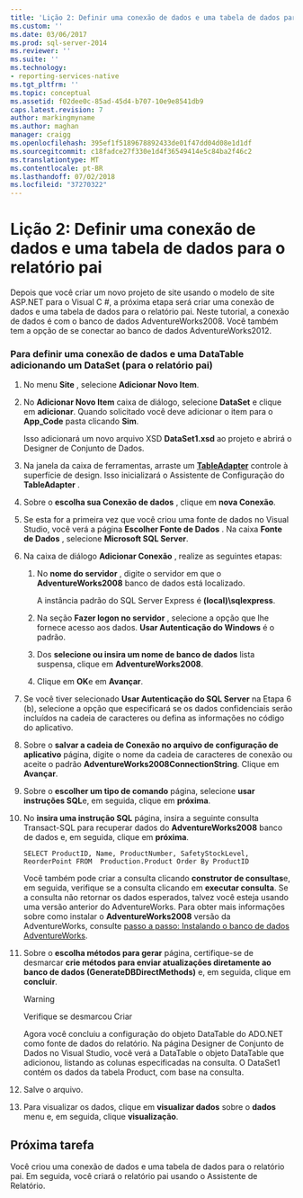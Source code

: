 ```yaml
---
title: 'Lição 2: Definir uma conexão de dados e uma tabela de dados para o relatório pai | Microsoft Docs'
ms.custom: ''
ms.date: 03/06/2017
ms.prod: sql-server-2014
ms.reviewer: ''
ms.suite: ''
ms.technology:
- reporting-services-native
ms.tgt_pltfrm: ''
ms.topic: conceptual
ms.assetid: f02dee0c-85ad-45d4-b707-10e9e8541db9
caps.latest.revision: 7
author: markingmyname
ms.author: maghan
manager: craigg
ms.openlocfilehash: 395ef1f5189678892433de01f47dd04d08e1d1df
ms.sourcegitcommit: c18fadce27f330e1d4f36549414e5c84ba2f46c2
ms.translationtype: MT
ms.contentlocale: pt-BR
ms.lasthandoff: 07/02/2018
ms.locfileid: "37270322"
---
```

# <a name="lesson-2-define-a-data-connection-and-data-table-for-parent-report"></a>Lição 2: Definir uma conexão de dados e uma tabela de dados para o relatório pai
  Depois que você criar um novo projeto de site usando o modelo de site ASP.NET para o Visual C #, a próxima etapa será criar uma conexão de dados e uma tabela de dados para o relatório pai. Neste tutorial, a conexão de dados é com o banco de dados AdventureWorks2008. Você também tem a opção de se conectar ao banco de dados AdventureWorks2012.  
  
### <a name="to-define-a-data-connection-and-data-table-by-adding-a-dataset-for-parent-report"></a>Para definir uma conexão de dados e uma DataTable adicionando um DataSet (para o relatório pai)  
  
1.  No menu **Site** , selecione **Adicionar Novo Item**.  
  
2.  No **Adicionar Novo Item** caixa de diálogo, selecione **DataSet** e clique em **adicionar**. Quando solicitado você deve adicionar o item para o **App_Code** pasta clicando **Sim**.  
  
     Isso adicionará um novo arquivo XSD **DataSet1.xsd** ao projeto e abrirá o Designer de Conjunto de Dados.  
  
3.  Na janela da caixa de ferramentas, arraste um **[TableAdapter](http://msdn.microsoft.com/library/bz9tthwx\(v=vs.100\).aspx)** controle à superfície de design. Isso inicializará o Assistente de Configuração do **TableAdapter** .  
  
4.  Sobre o **escolha sua Conexão de dados** , clique em **nova Conexão**.  
  
5.  Se esta for a primeira vez que você criou uma fonte de dados no Visual Studio, você verá a página **Escolher Fonte de Dados** . Na caixa **Fonte de Dados** , selecione **Microsoft SQL Server**.  
  
6.  Na caixa de diálogo **Adicionar Conexão** , realize as seguintes etapas:  
  
    1.  No **nome do servidor** , digite o servidor em que o **AdventureWorks2008** banco de dados está localizado.  
  
         A instância padrão do SQL Server Express é **(local)\sqlexpress**.  
  
    2.  Na seção **Fazer logon no servidor** , selecione a opção que lhe fornece acesso aos dados. **Usar Autenticação do Windows** é o padrão.  
  
    3.  Dos **selecione ou insira um nome de banco de dados** lista suspensa, clique em **AdventureWorks2008**.  
  
    4.  Clique em **OK**e em **Avançar**.  
  
7.  Se você tiver selecionado **Usar Autenticação do SQL Server** na Etapa 6 (b), selecione a opção que especificará se os dados confidenciais serão incluídos na cadeia de caracteres ou defina as informações no código do aplicativo.  
  
8.  Sobre o **salvar a cadeia de Conexão no arquivo de configuração de aplicativo** página, digite o nome da cadeia de caracteres de conexão ou aceite o padrão **AdventureWorks2008ConnectionString**. Clique em **Avançar**.  
  
9. Sobre o **escolher um tipo de comando** página, selecione **usar instruções SQL**e, em seguida, clique em **próxima**.  
  
10. No **insira uma instrução SQL** página, insira a seguinte consulta Transact-SQL para recuperar dados do **AdventureWorks2008** banco de dados e, em seguida, clique em **próxima**.  
  
    ```  
    SELECT ProductID, Name, ProductNumber, SafetyStockLevel, ReorderPoint FROM  Production.Product Order By ProductID  
    ```  
  
     Você também pode criar a consulta clicando **construtor de consultas**e, em seguida, verifique se a consulta clicando em **executar consulta**. Se a consulta não retornar os dados esperados, talvez você esteja usando uma versão anterior do AdventureWorks. Para obter mais informações sobre como instalar o **AdventureWorks2008** versão da AdventureWorks, consulte [passo a passo: Instalando o banco de dados AdventureWorks](http://msdn.microsoft.com/library/aa992075\(v=vs.100\).aspx).  
  
11. Sobre o **escolha métodos para gerar** página, certifique-se de desmarcar **crie métodos para enviar atualizações diretamente ao banco de dados (GenerateDBDirectMethods)** e, em seguida, clique em **concluir**.  
  
    > [!WARNING]  
    >  Verifique se desmarcou Criar  
  
     Agora você concluiu a configuração do objeto DataTable do ADO.NET como fonte de dados do relatório. Na página Designer de Conjunto de Dados no Visual Studio, você verá a DataTable o objeto DataTable que adicionou, listando as colunas especificadas na consulta. O DataSet1 contém os dados da tabela Product, com base na consulta.  
  
12. Salve o arquivo.  
  
13. Para visualizar os dados, clique em **visualizar dados** sobre o **dados** menu e, em seguida, clique **visualização**.  
  
## <a name="next-task"></a>Próxima tarefa  
 Você criou uma conexão de dados e uma tabela de dados para o relatório pai. Em seguida, você criará o relatório pai usando o Assistente de Relatório.  
  
  
